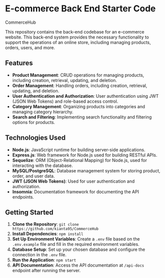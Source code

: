 # E-commerce Back End Starter Code

CommerceHub

This repository contains the back-end codebase for an e-commerce website. This back-end system provides the necessary functionality to support the operations of an online store, including managing products, orders, users, and more.

## Features

- **Product Management**: CRUD operations for managing products, including creation, retrieval, updating, and deletion.
- **Order Management**: Handling orders, including creation, retrieval, updating, and deletion.
- **User Authentication and Authorization**: User authentication using JWT (JSON Web Tokens) and role-based access control.
- **Category Management**: Organizing products into categories and managing category hierarchy.
- **Search and Filtering**: Implementing search functionality and filtering options for products.


## Technologies Used

- **Node.js**: JavaScript runtime for building server-side applications.
- **Express.js**: Web framework for Node.js used for building RESTful APIs.
- **Sequelize**: ORM (Object-Relational Mapping) for Node.js, used for interacting with the database.
- **MySQL/PostgreSQL**: Database management system for storing product, order, and user data.
- **JWT (JSON Web Tokens)**: Used for user authentication and authorization.
- **Insomnia**: Documentation framework for documenting the API endpoints.

## Getting Started

1. **Clone the Repository**: `git clone https://github.com/kianta95/CommerceHub`
2. **Install Dependencies**: `npm install`
3. **Set Up Environment Variables**: Create a `.env` file based on the `.env.example` file and fill in the required environment variables.
4. **Database Setup**: Set up your chosen database and configure the connection in the `.env` file.
5. **Run the Application**: `npm start`
6. **API Documentation**: Access the API documentation at `/api-docs` endpoint after running the server.


